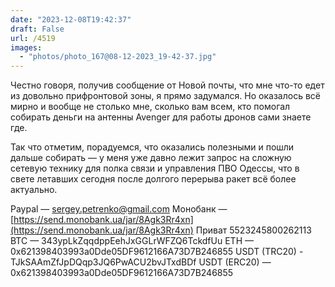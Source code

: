 ```yaml
---
date: "2023-12-08T19:42:37"
draft: False
url: /4519
images:
  - "photos/photo_167@08-12-2023_19-42-37.jpg"
---
```


Честно говоря, получив сообщение от Новой почты, что мне что-то едет из довольно прифронтовой зоны, я прямо задумался. Но оказалось всё мирно и вообще не столько мне, сколько вам всем, кто помогал собирать деньги на антенны Avenger для работы дронов сами знаете где.

Так что отметим, порадуемся, что оказались полезными и пошли дальше собирать — у меня уже давно лежит запрос на сложную сетевую технику для полка связи и управления ПВО Одессы, что в свете летавших сегодня после долгого перерыва ракет всё более актуально.

Paypal — sergey.petrenko@gmail.com
Монобанк — [https://send.monobank.ua/jar/8Agk3Rr4xn](https://send.monobank.ua/jar/8Agk3Rr4xn)
Приват 5523245800262113
BTC — 343ypLkZqqdppEehJxGGLrWFZQ6TckdfUu
ETH — 0x621398403993a0Dde05DF9612166A73D7B246855
USDT (TRC20) - TJkSAAmZfJpDQqp3JQ6PwACU2bvJTxdBDf
USDT (ERC20) — 0x621398403993a0Dde05DF9612166A73D7B246855
